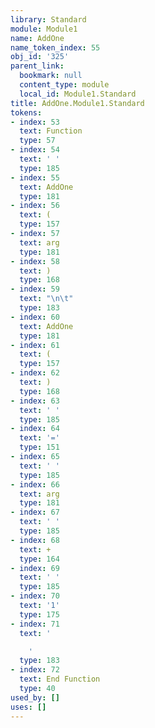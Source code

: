 ```yaml
---
library: Standard
module: Module1
name: AddOne
name_token_index: 55
obj_id: '325'
parent_link:
  bookmark: null
  content_type: module
  local_id: Module1.Standard
title: AddOne.Module1.Standard
tokens:
- index: 53
  text: Function
  type: 57
- index: 54
  text: ' '
  type: 185
- index: 55
  text: AddOne
  type: 181
- index: 56
  text: (
  type: 157
- index: 57
  text: arg
  type: 181
- index: 58
  text: )
  type: 168
- index: 59
  text: "\n\t"
  type: 183
- index: 60
  text: AddOne
  type: 181
- index: 61
  text: (
  type: 157
- index: 62
  text: )
  type: 168
- index: 63
  text: ' '
  type: 185
- index: 64
  text: '='
  type: 151
- index: 65
  text: ' '
  type: 185
- index: 66
  text: arg
  type: 181
- index: 67
  text: ' '
  type: 185
- index: 68
  text: +
  type: 164
- index: 69
  text: ' '
  type: 185
- index: 70
  text: '1'
  type: 175
- index: 71
  text: '

    '
  type: 183
- index: 72
  text: End Function
  type: 40
used_by: []
uses: []
---
```

